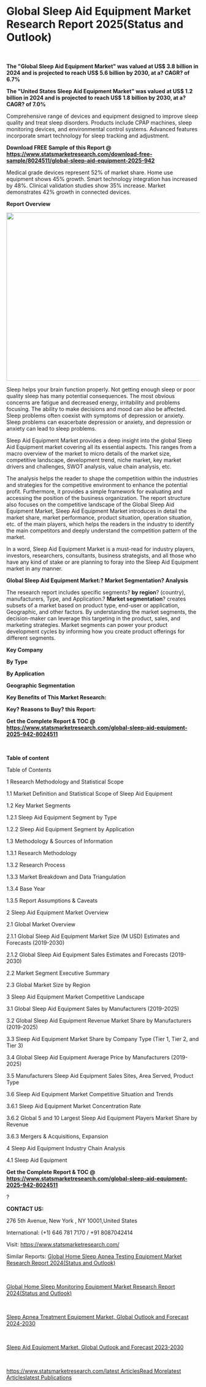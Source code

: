 <h1>Global Sleep Aid Equipment Market Research Report 2025(Status and Outlook)</h1><br/><p><strong>The "Global Sleep Aid Equipment Market" was valued at US$ 3.8 billion in 2024 and is projected to reach US$ 5.6 billion by 2030, at a? <strong>CAGR</strong>? of 6.7%</strong></p>
 
 
 
 <p><strong>The "United States Sleep Aid Equipment Market" was valued at US$ 1.2 billion in 2024 and is projected to reach US$ 1.8 billion by 2030, at a? <strong>CAGR</strong>? of 7.0%</strong></p>
 
 
 
 <p>Comprehensive range of devices and equipment designed to improve sleep quality and treat sleep disorders. Products include CPAP machines, sleep monitoring devices, and environmental control systems. Advanced features incorporate smart technology for sleep tracking and adjustment.</p>
 
 
 
 <p><strong>Download FREE Sample of this Report @ <a href="https://www.statsmarketresearch.com/download-free-sample/8024511/global-sleep-aid-equipment-2025-942">https://www.statsmarketresearch.com/download-free-sample/8024511/global-sleep-aid-equipment-2025-942</a></strong></p>
 
 
 
 <p>Medical grade devices represent 52% of market share. Home use equipment shows 45% growth. Smart technology integration has increased by 48%. Clinical validation studies show 35% increase. Market demonstrates 42% growth in connected devices.</p>
 
 
 
 <p><strong>Report Overview</strong></p>
 
 
 
 <p><img alt="" src="https://www.grandresearchstore.com/assets/report-images/SleepAidEquipment.png" style="width: 731px; height: 439px;" /></p>
 
 
 
 <p>Sleep helps your brain function properly. Not getting enough sleep or poor quality sleep has many potential consequences. The most obvious concerns are fatigue and decreased energy, irritability and problems focusing. The ability to make decisions and mood can also be affected. Sleep problems often coexist with symptoms of depression or anxiety. Sleep problems can exacerbate depression or anxiety, and depression or anxiety can lead to sleep problems.</p>
 
 
 
 <p>Sleep Aid Equipment Market provides a deep insight into the global Sleep Aid Equipment market covering all its essential aspects. This ranges from a macro overview of the market to micro details of the market size, competitive landscape, development trend, niche market, key market drivers and challenges, SWOT analysis, value chain analysis, etc.</p>
 
 
 
 <p>The analysis helps the reader to shape the competition within the industries and strategies for the competitive environment to enhance the potential profit. Furthermore, it provides a simple framework for evaluating and accessing the position of the business organization. The report structure also focuses on the competitive landscape of the Global Sleep Aid Equipment Market, Sleep Aid Equipment Market introduces in detail the market share, market performance, product situation, operation situation, etc. of the main players, which helps the readers in the industry to identify the main competitors and deeply understand the competition pattern of the market.</p>
 
 
 
 <p>In a word, Sleep Aid Equipment Market is a must-read for industry players, investors, researchers, consultants, business strategists, and all those who have any kind of stake or are planning to foray into the Sleep Aid Equipment market in any manner.</p>
 
 
 
 <p><strong>Global Sleep Aid Equipment Market:? Market Segmentation? Analysis</strong></p>
 
 
 
 <p>The research report includes specific segments? <strong>by region</strong>? (country), manufacturers, Type, and Application.? <strong>Market segmentation</strong>? creates subsets of a market based on product type, end-user or application, Geographic, and other factors. By understanding the market segments, the decision-maker can leverage this targeting in the product, sales, and marketing strategies. Market segments can power your product development cycles by informing how you create product offerings for different segments.</p>
 
 
 
 <p><strong>Key Company</strong></p>
 
 
 
 <p><strong>By Type</strong></p>
 
 
 
 <p><strong><strong>By Application</strong></strong></p>
 
 
 
 <p><strong>Geographic Segmentation</strong></p>
 
 
 
 <p><strong>Key Benefits of This Market Research:</strong></p>
 
 
 
 <p><strong>Key? <strong>Reasons to Buy</strong>? this Report:</strong></p>
 
 
 
 <div><b>Get the Complete Report & TOC @ <a href="https://www.statsmarketresearch.com/global-sleep-aid-equipment-2025-942-8024511">https://www.statsmarketresearch.com/global-sleep-aid-equipment-2025-942-8024511</a></b></div>
 
 
 
 <p><br />
 
 <b>Table of content</b></p>
 
 
 
 <p>Table of Contents<br />
 
 1 Research Methodology and Statistical Scope<br />
 
 1.1 Market Definition and Statistical Scope of Sleep Aid Equipment<br />
 
 1.2 Key Market Segments<br />
 
 1.2.1 Sleep Aid Equipment Segment by Type<br />
 
 1.2.2 Sleep Aid Equipment Segment by Application<br />
 
 1.3 Methodology & Sources of Information<br />
 
 1.3.1 Research Methodology<br />
 
 1.3.2 Research Process<br />
 
 1.3.3 Market Breakdown and Data Triangulation<br />
 
 1.3.4 Base Year<br />
 
 1.3.5 Report Assumptions & Caveats<br />
 
 2 Sleep Aid Equipment Market Overview<br />
 
 2.1 Global Market Overview<br />
 
 2.1.1 Global Sleep Aid Equipment Market Size (M USD) Estimates and Forecasts (2019-2030)<br />
 
 2.1.2 Global Sleep Aid Equipment Sales Estimates and Forecasts (2019-2030)<br />
 
 2.2 Market Segment Executive Summary<br />
 
 2.3 Global Market Size by Region<br />
 
 3 Sleep Aid Equipment Market Competitive Landscape<br />
 
 3.1 Global Sleep Aid Equipment Sales by Manufacturers (2019-2025)<br />
 
 3.2 Global Sleep Aid Equipment Revenue Market Share by Manufacturers (2019-2025)<br />
 
 3.3 Sleep Aid Equipment Market Share by Company Type (Tier 1, Tier 2, and Tier 3)<br />
 
 3.4 Global Sleep Aid Equipment Average Price by Manufacturers (2019-2025)<br />
 
 3.5 Manufacturers Sleep Aid Equipment Sales Sites, Area Served, Product Type<br />
 
 3.6 Sleep Aid Equipment Market Competitive Situation and Trends<br />
 
 3.6.1 Sleep Aid Equipment Market Concentration Rate<br />
 
 3.6.2 Global 5 and 10 Largest Sleep Aid Equipment Players Market Share by Revenue<br />
 
 3.6.3 Mergers & Acquisitions, Expansion<br />
 
 4 Sleep Aid Equipment Industry Chain Analysis<br />
 
 4.1 Sleep Aid Equipment</p>
 
 
 
 <div><b>Get the Complete Report & TOC @ <a href="https://www.statsmarketresearch.com/global-sleep-aid-equipment-2025-942-8024511">https://www.statsmarketresearch.com/global-sleep-aid-equipment-2025-942-8024511</a></b></div>
 
 
 
 <p>? </p>
 
 
 
 <p><b>CONTACT US:</b><br />
 
 276 5th Avenue, New York , NY 10001,United States<br />
 
 International: (+1) 646 781 7170 / +91 8087042414<br />
 
 Visit: <a href="https://www.statsmarketresearch.com/">https://www.statsmarketresearch.com/</a><br />
 
 Similar Reports: <a href="https://www.statsmarketresearch.com/global-sleep-aid-equipment-2025-942-8024511">Global Home Sleep Apnea Testing Equipment Market Research Report 2024(Status and Outlook)</a><br />
 
 <br />
 
 <a href="https://www.statsmarketresearch.com/global-sleep-aid-equipment-2025-942-8024511">Global Home Sleep Monitoring Equipment Market Research Report 2024(Status and Outlook)</a><br />
 
 <br />
 
 <a href="https://www.statsmarketresearch.com/global-sleep-aid-equipment-2025-942-8024511">Sleep Apnea Treatment Equipment Market, Global Outlook and Forecast 2024-2030</a><br />
 
 <br />
 
 <a href="https://www.statsmarketresearch.com/global-sleep-aid-equipment-2025-942-8024511">Sleep Aid Equipment Market, Global Outlook and Forecast 2023-2030</a><br />
 
 <br />
 
 <a href="https://gyeongbokgung.com">https://www.statsmarketresearch.com/</a><a href="https://hallyeomaritime.com">latest Articles</a><a href="https://jingwansa.com">Read More</a><a href="https://nguoiviet.jp/">latest Articles</a><a href="https://www.intelmarketresearch.com/">latest Publications</a></p>